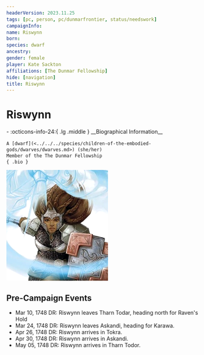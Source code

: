 ```yaml
---
headerVersion: 2023.11.25
tags: [pc, person, pc/dunmarfrontier, status/needswork]
campaignInfo:
name: Riswynn
born:
species: dwarf
ancestry:
gender: female
player: Kate Sackton
affiliations: [The Dunmar Fellowship]
hide: [navigation]
title: Riswynn
---
```

# Riswynn
<div class="grid cards ext-narrow-margin ext-one-column" markdown>
- :octicons-info-24:{ .lg .middle } __Biographical Information__

    A [dwarf](<../../../species/children-of-the-embodied-gods/dwarves/dwarves.md>) (she/her)  
    Member of the The Dunmar Fellowship  
    { .bio }

</div>


![Riswynn](../../../assets/riswynn.png)

## Pre-Campaign Events
- Mar 10, 1748 DR: Riswynn leaves Tharn Todar, heading north for Raven's Hold
- Mar 24, 1748 DR: Riswynn leaves Askandi, heading for Karawa.
- Apr 26, 1748 DR: Riswynn arrives in Tokra.
- Apr 30, 1748 DR: Riswynn arrives in Askandi.
- May 05, 1748 DR: Riswynn arrives in Tharn Todor.